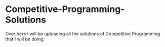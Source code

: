 # Competitive-Programming-Solutions
Over here I will be uploading all the solutions of Competitive Programming that I will be doing.
